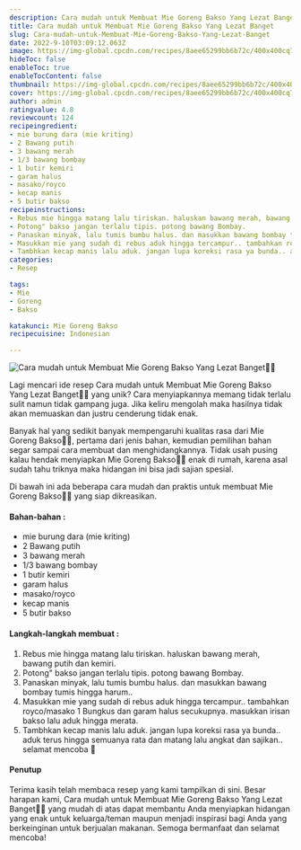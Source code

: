 ```yaml
---
description: Cara mudah untuk Membuat Mie Goreng Bakso Yang Lezat Banget"
title: Cara mudah untuk Membuat Mie Goreng Bakso Yang Lezat Banget
slug: Cara-mudah-untuk-Membuat-Mie-Goreng-Bakso-Yang-Lezat-Banget
date: 2022-9-10T03:09:12.063Z
image: https://img-global.cpcdn.com/recipes/8aee65299bb6b72c/400x400cq70/photo.jpg
hideToc: false
enableToc: true
enableTocContent: false
thumbnail: https://img-global.cpcdn.com/recipes/8aee65299bb6b72c/400x400cq70/photo.jpg
cover: https://img-global.cpcdn.com/recipes/8aee65299bb6b72c/400x400cq70/photo.jpg
author: admin
ratingvalue: 4.8
reviewcount: 124
recipeingredient:
- mie burung dara (mie kriting)
- 2 Bawang putih
- 3 bawang merah
- 1/3 bawang bombay
- 1 butir kemiri
- garam halus
- masako/royco
- kecap manis
- 5 butir bakso
recipeinstructions:
- Rebus mie hingga matang lalu tiriskan. haluskan bawang merah, bawang putih dan kemiri.
- Potong" bakso jangan terlalu tipis. potong bawang Bombay.
- Panaskan minyak, lalu tumis bumbu halus. dan masukkan bawang bombay tumis hingga harum..
- Masukkan mie yang sudah di rebus aduk hingga tercampur.. tambahkan royco/masako 1 Bungkus dan garam halus secukupnya. masukkan irisan bakso lalu aduk hingga merata.
- Tambhkan kecap manis lalu aduk. jangan lupa koreksi rasa ya bunda.. aduk terus hingga semuanya rata dan matang lalu angkat dan sajikan.. selamat mencoba 🤗
categories:
- Resep

tags:
- Mie
- Goreng
- Bakso

katakunci: Mie Goreng Bakso
recipecuisine: Indonesian

---
```


![Cara mudah untuk Membuat Mie Goreng Bakso Yang Lezat Banget👩‍🍳](https://img-global.cpcdn.com/recipes/8aee65299bb6b72c/400x400cq70/photo.jpg)

Lagi mencari ide resep Cara mudah untuk Membuat Mie Goreng Bakso Yang Lezat Banget👩‍🍳 yang unik? Cara menyiapkannya memang tidak terlalu sulit namun tidak gampang juga. Jika keliru mengolah maka hasilnya tidak akan memuaskan dan justru cenderung tidak enak.

Banyak hal yang sedikit banyak mempengaruhi kualitas rasa dari Mie Goreng Bakso👩‍🍳, pertama dari jenis bahan, kemudian pemilihan bahan segar sampai cara membuat dan menghidangkannya. Tidak usah pusing kalau hendak menyiapkan Mie Goreng Bakso👩‍🍳 enak di rumah, karena asal sudah tahu triknya maka hidangan ini bisa jadi sajian spesial.

Di bawah ini ada beberapa cara mudah dan praktis untuk membuat Mie Goreng Bakso👩‍🍳 yang siap dikreasikan.

<!--inarticleads1-->

#### Bahan-bahan :

- mie burung dara (mie kriting)
- 2 Bawang putih
- 3 bawang merah
- 1/3 bawang bombay
- 1 butir kemiri
- garam halus
- masako/royco
- kecap manis
- 5 butir bakso

<!--inarticleads2-->

#### Langkah-langkah membuat :

1. Rebus mie hingga matang lalu tiriskan. haluskan bawang merah, bawang putih dan kemiri.
1. Potong" bakso jangan terlalu tipis. potong bawang Bombay.
1. Panaskan minyak, lalu tumis bumbu halus. dan masukkan bawang bombay tumis hingga harum..
1. Masukkan mie yang sudah di rebus aduk hingga tercampur.. tambahkan royco/masako 1 Bungkus dan garam halus secukupnya. masukkan irisan bakso lalu aduk hingga merata.
1. Tambhkan kecap manis lalu aduk. jangan lupa koreksi rasa ya bunda.. aduk terus hingga semuanya rata dan matang lalu angkat dan sajikan.. selamat mencoba 🤗

#### Penutup

Terima kasih telah membaca resep yang kami tampilkan di sini. Besar harapan kami, Cara mudah untuk Membuat Mie Goreng Bakso Yang Lezat Banget👩‍🍳 yang mudah di atas dapat membantu Anda menyiapkan hidangan yang enak untuk keluarga/teman maupun menjadi inspirasi bagi Anda yang berkeinginan untuk berjualan makanan. Semoga bermanfaat dan selamat mencoba!